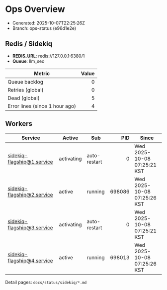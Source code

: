 # Ops Overview

- Generated: 2025-10-07T22:25:26Z
- Branch: ops-status (e96d1e2e)

## Redis / Sidekiq
- **REDIS_URL**: redis://127.0.0.1:6380/1
- **Queue**: llm_seo

| Metric | Value |
|---|---:|
| Queue backlog | 0 |
| Retries (global) | 0 |
| Dead (global) | 5 |
| Error lines (since 1 hour ago) | 4 |

## Workers
| Service | Active | Sub | PID | Since |
|---|---|---|---:|---|
| sidekiq-flagship@1.service | activating | auto-restart | 0 | Wed 2025-10-08 07:25:21 KST |
| sidekiq-flagship@2.service | active | running | 698086 | Wed 2025-10-08 07:25:26 KST |
| sidekiq-flagship@3.service | activating | auto-restart | 0 | Wed 2025-10-08 07:25:21 KST |
| sidekiq-flagship@4.service | active | running | 698013 | Wed 2025-10-08 07:25:26 KST |

Detail pages: `docs/status/sidekiq/*.md`
